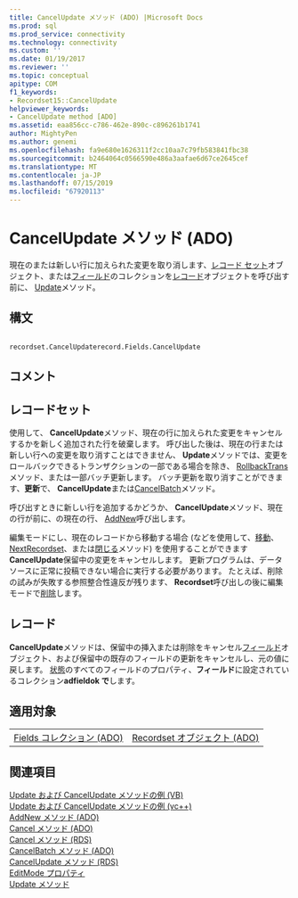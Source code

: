 ```yaml
---
title: CancelUpdate メソッド (ADO) |Microsoft Docs
ms.prod: sql
ms.prod_service: connectivity
ms.technology: connectivity
ms.custom: ''
ms.date: 01/19/2017
ms.reviewer: ''
ms.topic: conceptual
apitype: COM
f1_keywords:
- Recordset15::CancelUpdate
helpviewer_keywords:
- CancelUpdate method [ADO]
ms.assetid: eaa856cc-c786-462e-890c-c896261b1741
author: MightyPen
ms.author: genemi
ms.openlocfilehash: fa9e680e1626311f2cc10aa7c79fb583841fbc38
ms.sourcegitcommit: b2464064c0566590e486a3aafae6d67ce2645cef
ms.translationtype: MT
ms.contentlocale: ja-JP
ms.lasthandoff: 07/15/2019
ms.locfileid: "67920113"
---
```

# <a name="cancelupdate-method-ado"></a>CancelUpdate メソッド (ADO)
現在のまたは新しい行に加えられた変更を取り消します、[レコード セット](../../../ado/reference/ado-api/recordset-object-ado.md)オブジェクト、または[フィールド](../../../ado/reference/ado-api/fields-collection-ado.md)のコレクションを[レコード](../../../ado/reference/ado-api/record-object-ado.md)オブジェクトを呼び出す前に、 [Update](../../../ado/reference/ado-api/update-method.md)メソッド。  
  
## <a name="syntax"></a>構文  
  
```  
  
recordset.CancelUpdaterecord.Fields.CancelUpdate  
```  
  
## <a name="remarks"></a>コメント  
  
## <a name="recordset"></a>レコードセット  
 使用して、 **CancelUpdate**メソッド、現在の行に加えられた変更をキャンセルするかを新しく追加された行を破棄します。 呼び出した後は、現在の行または新しい行への変更を取り消すことはできません、 **Update**メソッドでは、変更をロールバックできるトランザクションの一部である場合を除き、 [RollbackTrans](../../../ado/reference/ado-api/begintrans-committrans-and-rollbacktrans-methods-ado.md)メソッド、または一部バッチ更新します。 バッチ更新を取り消すことができます、**更新**で、 **CancelUpdate**または[CancelBatch](../../../ado/reference/ado-api/cancelbatch-method-ado.md)メソッド。  
  
 呼び出すときに新しい行を追加するかどうか、 **CancelUpdate**メソッド、現在の行が前に、の現在の行、 [AddNew](../../../ado/reference/ado-api/addnew-method-ado.md)呼び出します。  
  
 編集モードにし、現在のレコードから移動する場合 (などを使用して、[移動](../../../ado/reference/ado-api/move-method-ado.md)、 [NextRecordset](../../../ado/reference/ado-api/nextrecordset-method-ado.md)、または[閉じる](../../../ado/reference/ado-api/close-method-ado.md)メソッド) を使用することができます**CancelUpdate**保留中の変更をキャンセルします。 更新プログラムは、データ ソースに正常に投稿できない場合に実行する必要があります。 たとえば、削除の試みが失敗する参照整合性違反が残ります、 **Recordset**呼び出しの後に編集モードで[削除](../../../ado/reference/ado-api/delete-method-ado-recordset.md)します。  
  
## <a name="record"></a>レコード  
 **CancelUpdate**メソッドは、保留中の挿入または削除をキャンセル[フィールド](../../../ado/reference/ado-api/field-object.md)オブジェクト、および保留中の既存のフィールドの更新をキャンセルし、元の値に戻します。 [状態](../../../ado/reference/ado-api/status-property-ado-recordset.md)のすべてのフィールドのプロパティ、**フィールド**に設定されているコレクション**adfieldok で**します。  
  
## <a name="applies-to"></a>適用対象  
  
|||  
|-|-|  
|[Fields コレクション (ADO)](../../../ado/reference/ado-api/fields-collection-ado.md)|[Recordset オブジェクト (ADO)](../../../ado/reference/ado-api/recordset-object-ado.md)|  
  
## <a name="see-also"></a>関連項目  
 [Update および CancelUpdate メソッドの例 (VB)](../../../ado/reference/ado-api/update-and-cancelupdate-methods-example-vb.md)   
 [Update および CancelUpdate メソッドの例 (vc++)](../../../ado/reference/ado-api/update-and-cancelupdate-methods-example-vc.md)   
 [AddNew メソッド (ADO)](../../../ado/reference/ado-api/addnew-method-ado.md)   
 [Cancel メソッド (ADO)](../../../ado/reference/ado-api/cancel-method-ado.md)   
 [Cancel メソッド (RDS)](../../../ado/reference/rds-api/cancel-method-rds.md)   
 [CancelBatch メソッド (ADO)](../../../ado/reference/ado-api/cancelbatch-method-ado.md)   
 [CancelUpdate メソッド (RDS)](../../../ado/reference/rds-api/cancelupdate-method-rds.md)   
 [EditMode プロパティ](../../../ado/reference/ado-api/editmode-property.md)   
 [Update メソッド](../../../ado/reference/ado-api/update-method.md)
